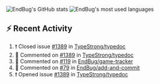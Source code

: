 ![EndBug's GitHub stats](https://github-readme-stats.vercel.app/api?username=endbug&show_icons=true)
![EndBug's most used languages](https://github-readme-stats.vercel.app/api/top-langs/?username=endbug&layout=compact)

## ⚡ Recent Activity

<!--START_SECTION:activity-->
1. ❗️ Closed issue [#1389](https://github.com//TypeStrong/typedoc/issues/1389) in [TypeStrong/typedoc](https://github.com//TypeStrong/typedoc)
2. 💬 Commented on [#1389](https://github.com//TypeStrong/typedoc/issues/1389) in [TypeStrong/typedoc](https://github.com//TypeStrong/typedoc)
3. 💬 Commented on [#119](https://github.com//EndBug/game-tracker/issues/119) in [EndBug/game-tracker](https://github.com//EndBug/game-tracker)
4. 💬 Commented on [#79](https://github.com//EndBug/add-and-commit/issues/79) in [EndBug/add-and-commit](https://github.com//EndBug/add-and-commit)
5. ❗️ Opened issue [#1389](https://github.com//TypeStrong/typedoc/issues/1389) in [TypeStrong/typedoc](https://github.com//TypeStrong/typedoc)
<!--END_SECTION:activity-->
